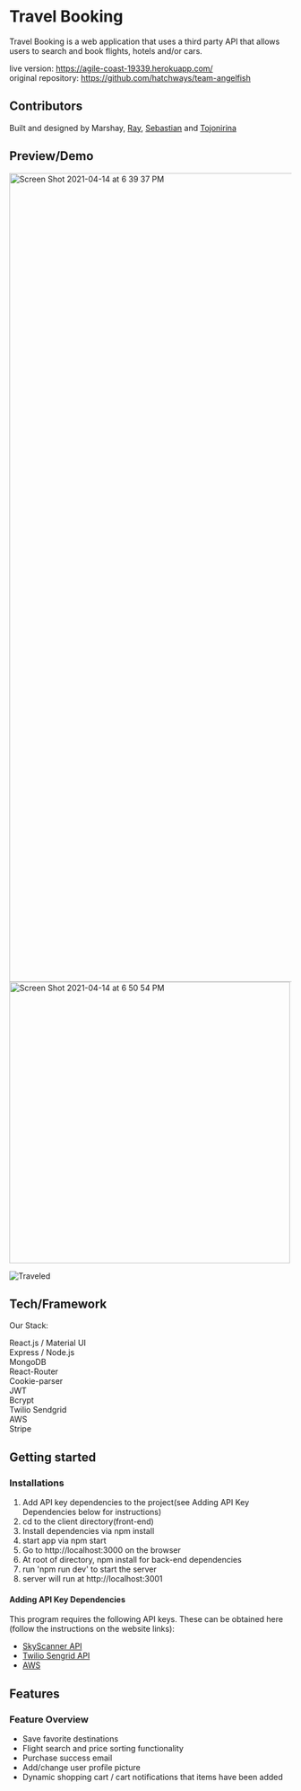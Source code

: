 # Travel Booking

Travel Booking is a web application that uses a third party API that allows users to search and book flights, hotels and/or cars. 

live version: https://agile-coast-19339.herokuapp.com/ <br/>
original repository: https://github.com/hatchways/team-angelfish

## Contributors

Built and designed by Marshay, [Ray](https://github.com/BoomBoomRay), [Sebastian](https://github.com/gbudjeakp) and [Tojonirina](https://github.com/Tojonirina4)

## Preview/Demo

<img width="1440" alt="Screen Shot 2021-04-14 at 6 39 37 PM" src="https://user-images.githubusercontent.com/65259996/114791690-e7667f80-9d54-11eb-893c-4f5c688bd428.png">

<img width="501" alt="Screen Shot 2021-04-14 at 6 50 54 PM" src="https://user-images.githubusercontent.com/65259996/114791709-ef262400-9d54-11eb-8e43-c657d1aba8ff.png">

![Traveled](https://user-images.githubusercontent.com/65259996/114809256-d418db80-9d77-11eb-88e7-cb02ca058212.gif)


## Tech/Framework
Our Stack: 

React.js / Material UI <br/>
Express / Node.js <br/>
MongoDB <br/>
React-Router <br/>
Cookie-parser <br/>
JWT <br/>
Bcrypt <br/>
Twilio Sendgrid <br/>
AWS <br/>
Stripe

## Getting started
### Installations

1. Add API key dependencies to the project(see Adding API Key Dependencies below for instructions)
2. cd to the client directory(front-end)
3. Install dependencies via npm install
4. start app via npm start
5. Go to http://localhost:3000 on the browser
6. At root of directory, npm install for back-end dependencies
7. run 'npm run dev' to start the server
8. server will run at http://localhost:3001

#### Adding API Key Dependencies

This program requires the following API keys. These can be obtained here (follow the instructions on the website links):

- [SkyScanner API](https://rapidapi.com/skyscanner/api/skyscanner-flight-search)
- [Twilio Sengrid API](https://sendgrid.com/docs/for-developers/sending-email/api-getting-started/)
- [AWS](https://docs.aws.amazon.com/index.html)

## Features
### Feature Overview

- Save favorite destinations
- Flight search and price sorting functionality
- Purchase success email
- Add/change user profile picture
- Dynamic shopping cart / cart notifications that items have been added
